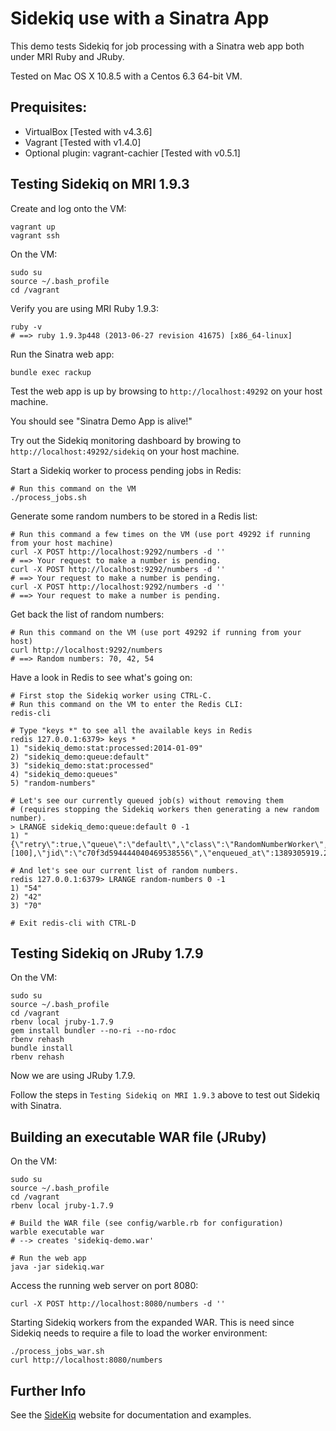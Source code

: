 Sidekiq use with a Sinatra App
==============================

This demo tests Sidekiq for job processing with a Sinatra web app both under MRI Ruby and JRuby.

Tested on Mac OS X 10.8.5 with a Centos 6.3 64-bit VM.

Prequisites:
------------

* VirtualBox [Tested with v4.3.6]
* Vagrant    [Tested with v1.4.0]
* Optional plugin: vagrant-cachier [Tested with v0.5.1]

Testing Sidekiq on MRI 1.9.3
----------------------------

Create and log onto the VM:

    vagrant up
    vagrant ssh

On the VM:

    sudo su
    source ~/.bash_profile
    cd /vagrant

Verify you are using MRI Ruby 1.9.3:

    ruby -v
    # ==> ruby 1.9.3p448 (2013-06-27 revision 41675) [x86_64-linux]

Run the Sinatra web app:

    bundle exec rackup

Test the web app is up by browsing to `http://localhost:49292` on your host machine.

You should see "Sinatra Demo App is alive!"

Try out the Sidekiq monitoring dashboard by browing to `http://localhost:49292/sidekiq` on your host machine.

Start a Sidekiq worker to process pending jobs in Redis:

    # Run this command on the VM
    ./process_jobs.sh

Generate some random numbers to be stored in a Redis list:
    
    # Run this command a few times on the VM (use port 49292 if running from your host machine)
    curl -X POST http://localhost:9292/numbers -d ''
    # ==> Your request to make a number is pending.
    curl -X POST http://localhost:9292/numbers -d ''
    # ==> Your request to make a number is pending.
    curl -X POST http://localhost:9292/numbers -d ''
    # ==> Your request to make a number is pending.

Get back the list of random numbers:

    # Run this command on the VM (use port 49292 if running from your host)
    curl http://localhost:9292/numbers
    # ==> Random numbers: 70, 42, 54

Have a look in Redis to see what's going on:

    # First stop the Sidekiq worker using CTRL-C.
    # Run this command on the VM to enter the Redis CLI:
    redis-cli

    # Type "keys *" to see all the available keys in Redis
    redis 127.0.0.1:6379> keys *
    1) "sidekiq_demo:stat:processed:2014-01-09"
    2) "sidekiq_demo:queue:default"
    3) "sidekiq_demo:stat:processed"
    4) "sidekiq_demo:queues"
    5) "random-numbers"

    # Let's see our currently queued job(s) without removing them
    # (requires stopping the Sidekiq workers then generating a new random number).
    > LRANGE sidekiq_demo:queue:default 0 -1
    1) "{\"retry\":true,\"queue\":\"default\",\"class\":\"RandomNumberWorker\",\"args\":[100],\"jid\":\"c70f3d594444040469538556\",\"enqueued_at\":1389305919.2538064}"

    # And let's see our current list of random numbers.
    redis 127.0.0.1:6379> LRANGE random-numbers 0 -1
    1) "54"    
    2) "42"
    3) "70"

    # Exit redis-cli with CTRL-D

Testing Sidekiq on JRuby 1.7.9
------------------------------

On the VM:

    sudo su
    source ~/.bash_profile
    cd /vagrant
    rbenv local jruby-1.7.9
    gem install bundler --no-ri --no-rdoc
    rbenv rehash
    bundle install
    rbenv rehash

Now we are using JRuby 1.7.9.

Follow the steps in `Testing Sidekiq on MRI 1.9.3` above to test out Sidekiq with Sinatra.

Building an executable WAR file (JRuby)
---------------------------------------

On the VM:

    sudo su
    source ~/.bash_profile
    cd /vagrant
    rbenv local jruby-1.7.9

    # Build the WAR file (see config/warble.rb for configuration)
    warble executable war
    # --> creates 'sidekiq-demo.war'

    # Run the web app
    java -jar sidekiq.war

Access the running web server on port 8080:

    curl -X POST http://localhost:8080/numbers -d ''

Starting Sidekiq workers from the expanded WAR.  This is need since Sidekiq needs to require a file to load the worker environment:

    ./process_jobs_war.sh
    curl http://localhost:8080/numbers


Further Info
------------

See the [SideKiq](http://sidekiq.org/) website for documentation and examples.
